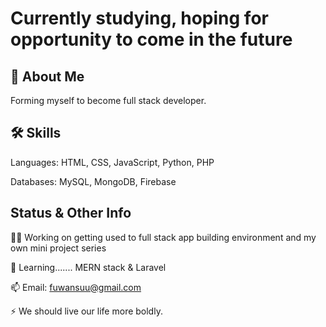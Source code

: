 
# Currently studying, hoping for opportunity to come in the future




## 🚀 About Me
Forming myself to become full stack developer.


## 🛠 Skills
Languages: HTML, CSS, JavaScript, Python, PHP

Databases: MySQL, MongoDB, Firebase


## Status & Other Info
👩‍💻 Working on getting used to full stack app building environment and my own mini project series

🧠 Learning....... MERN stack & Laravel

📫 Email: fuwansuu@gmail.com

⚡️ We should live our life more boldly.

